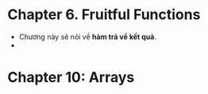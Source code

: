 # Chapter 6. Fruitful Functions
* Chương này sẽ nói về **hàm trả về kết quả**.
* 
# Chapter 10: Arrays
